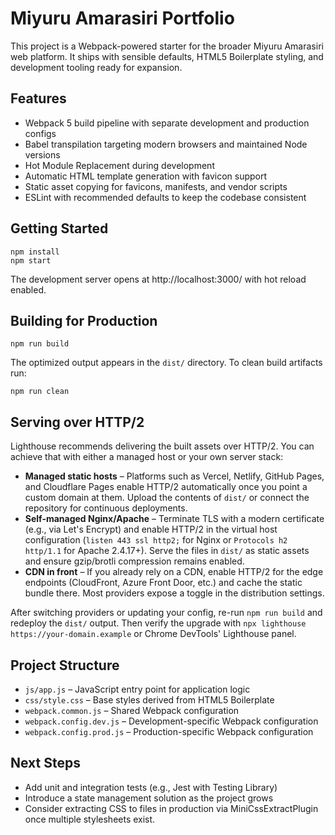 # Miyuru Amarasiri Portfolio

This project is a Webpack-powered starter for the broader Miyuru Amarasiri web platform. It ships with sensible defaults, HTML5 Boilerplate styling, and development tooling ready for expansion.

## Features

- Webpack 5 build pipeline with separate development and production configs
- Babel transpilation targeting modern browsers and maintained Node versions
- Hot Module Replacement during development
- Automatic HTML template generation with favicon support
- Static asset copying for favicons, manifests, and vendor scripts
- ESLint with recommended defaults to keep the codebase consistent

## Getting Started

```pwsh
npm install
npm start
```

The development server opens at http://localhost:3000/ with hot reload enabled.

## Building for Production

```pwsh
npm run build
```

The optimized output appears in the `dist/` directory. To clean build artifacts run:

```pwsh
npm run clean
```

## Serving over HTTP/2

Lighthouse recommends delivering the built assets over HTTP/2. You can achieve that with either a managed host or your own server stack:

- **Managed static hosts** – Platforms such as Vercel, Netlify, GitHub Pages, and Cloudflare Pages enable HTTP/2 automatically once you point a custom domain at them. Upload the contents of `dist/` or connect the repository for continuous deployments.
- **Self-managed Nginx/Apache** – Terminate TLS with a modern certificate (e.g., via Let's Encrypt) and enable HTTP/2 in the virtual host configuration (`listen 443 ssl http2;` for Nginx or `Protocols h2 http/1.1` for Apache 2.4.17+). Serve the files in `dist/` as static assets and ensure gzip/brotli compression remains enabled.
- **CDN in front** – If you already rely on a CDN, enable HTTP/2 for the edge endpoints (CloudFront, Azure Front Door, etc.) and cache the static bundle there. Most providers expose a toggle in the distribution settings.

After switching providers or updating your config, re-run `npm run build` and redeploy the `dist/` output. Then verify the upgrade with `npx lighthouse https://your-domain.example` or Chrome DevTools' Lighthouse panel.

## Project Structure

- `js/app.js` – JavaScript entry point for application logic
- `css/style.css` – Base styles derived from HTML5 Boilerplate
- `webpack.common.js` – Shared Webpack configuration
- `webpack.config.dev.js` – Development-specific Webpack configuration
- `webpack.config.prod.js` – Production-specific Webpack configuration

## Next Steps

- Add unit and integration tests (e.g., Jest with Testing Library)
- Introduce a state management solution as the project grows
- Consider extracting CSS to files in production via MiniCssExtractPlugin once multiple stylesheets exist.
